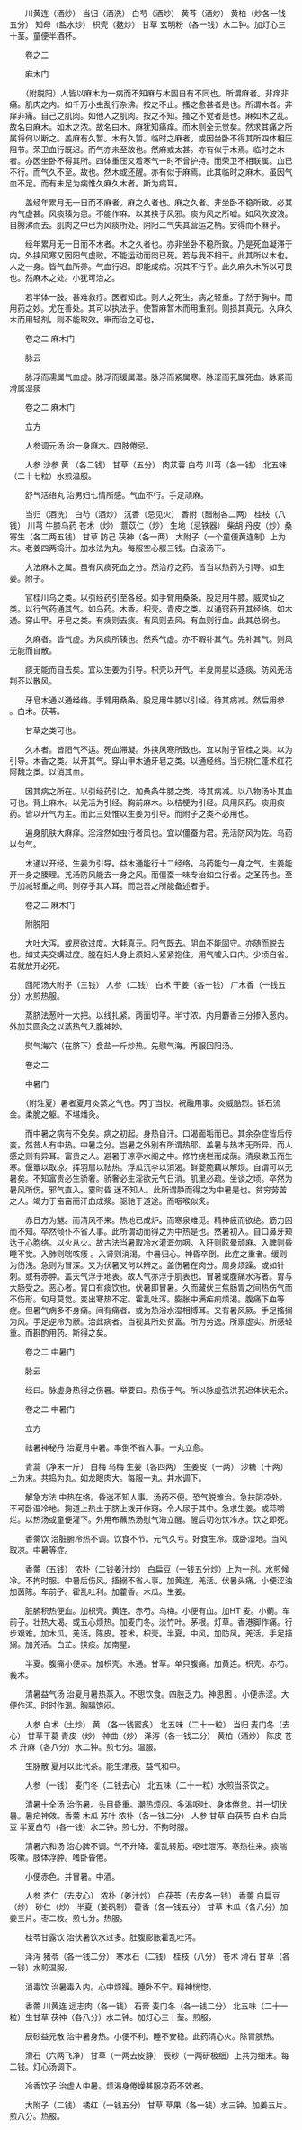 <!-- { "loadSidebar": true } -->
　　川黄连（酒炒） 当归（酒洗） 白芍（酒炒） 黄芩（酒炒） 黄柏（炒各一钱五分） 知母（盐水炒） 枳壳（麸炒） 甘草 玄明粉（各一钱）水二钟。加灯心三十茎。童便半酒杯。

　　卷之二

　　麻木门

　　（附脱阳）人皆以麻木为一病而不知麻与木固自有不同也。所谓麻者。非痒非痛。肌肉之内。如千万小虫乱行杂沸。按之不止。搔之愈甚者是也。所谓木者。非痒非痛。自己之肌肉。如他人之肌肉。按之不知。搔之不觉者是也。麻如木之乱。故名曰麻木。如木之浓。故名曰木。麻犹知痛痒。而木则全无觉矣。然求其痛之所属将何以断之。盖麻有久暂。木有久暂。临时之麻者。或因坐卧不得其所四体相压阻节。荣卫血行既迟。而气亦未至故也。然麻或太甚。亦有似于木焉。临时之木者。亦因坐卧不得其所。四体重压又着寒气一时不曾护持。而荣卫不相联属。血已不行。而气久不至。故也。然木或还醒。亦有似于麻焉。此其临时之麻木。虽因气血不足。而有未足为病惟久麻久木者。斯为病耳。

　　盖经年累月无一日而不麻者。麻之久者也。麻之久者。非坐卧不稳所致。必其内气虚甚。风痰辏为患。不能作麻。以其挟于风邪。痰为风之所嘘。如风吹波浪。自腾沸而去。肌肉之中已为风痰所处。阴阳二气失其营运之柄。安得而不麻乎。

　　经年累月无一日而不木者。木之久者也。亦非坐卧不稳所致。乃是死血凝滞于内。外挟风寒又因阳气虚败。不能运动而肉已死。若与我不相干。此其所以木也。人之一身。皆气血所养。气血行迟。即能成病。况其不行乎。此久麻久木所以可畏也。然麻木之处。小犹可治之。

　　若半体一肢。甚难救疗。医者知此。则人之死生。病之轻重。了然于胸中。而用药之妙。尤在善处。其可以执法乎。使暂麻暂木而用重剂。则损其真元。久麻久木而用轻剂。则不能取效。审而治之可也。

　　卷之二 麻木门

　　脉云

　　脉浮而濡属气血虚。脉浮而缓属湿。脉浮而紧属寒。脉涩而芤属死血。脉紧而滑属湿痰

　　卷之二 麻木门

　　立方

　　人参调元汤 治一身麻木。四肢倦忌。

　　人参 沙参 黄 （各二钱） 甘草（五分） 肉苁蓉 白芍 川芎（各一钱） 北五味（二十七粒）水煎温服。

　　舒气活络丸 治男妇七情所感。气血不行。手足顽麻。

　　当归（酒洗） 白芍（酒炒） 沉香（忌见火） 香附（醋制各二两） 桂枝（八钱） 川芎 牛膝乌药 苍术（炒） 薏苡仁（炒） 生地（忌铁器） 柴胡 丹皮（炒）桑寄生（各二两五钱） 甘草 防己 茯神（各一两） 大附子（一个童便黄连制）上为末。老姜四两捣汁。加水法为丸。每服空心服三钱。白滚汤下。

　　大法麻木之属。虽有风痰死血之分。然治疗之药。皆当以热药为引导。如生姜。附子。

　　官桂川乌之类。以引经药引至各经。如手臂用桑条。股足用牛膝。威灵仙之类。以行气药通其气。如乌药。木香。枳壳。青皮之类。以通窍药开其经络。如木通。穿山甲。牙皂之类。有痰则去痰。有风则去风。有血则行血。此其总纲也。

　　久麻者。皆气虚。为风痰所辏也。然系气虚。亦不暇补其气。先补其气。则风无能而自散。

　　痰无能而自去矣。宜以生姜为引导。枳壳以开气。半夏南星以逐痰。防风羌活荆芥以散风。

　　牙皂木通以通经络。手臂用桑条。股足用牛膝以引经。待其病减。然后用参 。白术。茯苓。

　　甘草之类可也。

　　久木者。皆阳气不运。死血滞凝。外挟风寒所致也。宜以附子官桂之类。以为引导。木香之类。以开其气。穿山甲木通牙皂之类。以通经络。当归桃仁蓬术红花阿魏之类。以消其血。

　　因其病之所在。以引经药引之。加桑条牛膝之类。待其病减。以八物汤补其血可也。背上麻木。以羌活为引经。胸前麻木。以桔梗为引经。风用风药。痰用痰药。皆以开气为主。而此三处惟以生姜为引导。而附子之类不必用也。

　　遍身肌肤大麻痒。淫淫然如虫行者风也。宜以僵蚕为君。羌活防风为佐。乌药以匀气。

　　木通以开经。生姜为引导。益木通能行十二经络。乌药能匀一身之气。生姜能开一身之腠理。羌活防风能去一身之风。而僵蚕一味专治如虫行者。之圣药也。至于加减轻重之间。则存乎其人耳。而岂吾之所能备述者乎。

　　卷之二 麻木门

　　附脱阳

　　大吐大泻。或房欲过度。大耗真元。阳气既去。阴血不能固守。亦随而脱去也。如丈夫交媾过度。脱在妇人身上须妇人紧紧抱住。用气嘘入口内。少顷自省。若就放开必死。

　　回阳汤大附子（三钱） 人参（二钱） 白术 干姜（各一钱） 广木香（一钱五分）水煎热服。

　　蒸脐法葱叶一大把。以线扎紧。两面切平。半寸浓。内用麝香三分掺入葱内。外加艾圆灸之以蒸热气入腹神妙。

　　熨气海穴（在脐下）食盐一斤炒热。先慰气海。再服回阳汤。

　　卷之二

　　中暑门

　　（附注夏）暑者夏月炎蒸之气也。丙丁当权。祝融用事。炎威酷烈。铄石流金。柔脆之躯。不堪燔灸。

　　而中暑之病有不免矣。病之初起。身热自汗。口渴面垢而已。其余杂症皆后传变。然昔人有中热。中暑之分。岂暑之外别有所谓热耶。盖暑与热本无所异。而人感之则有异耳。富贵之人。避暑于凉亭水阁之中。修竹绕栏而成荫。清泉漱玉而生寒。偃簟以取凉。挥羽扇以祛热。浮瓜沉李以消渴。鲜菱脆藕以解烦。自谓可以无暑矣。不知富贵必生骄奢。骄奢必生淫欲元气日消。肌里必疏。坐谈之顷。卒然为暑风所伤。邪气直入。霎时昏 迷不知人。此所谓静而得之为中暑是也。贫穷劳苦之人。竭力于亩亩而汗血成浆。驱驰于道途。而咽喉似炙。

　　赤日方为魃。而清风不来。热地已成炉。而寒泉难觅。精神疲而欲绝。筋力困而不知。卒然倾仆不省人事。此所谓动而得之为中热是也。然暑初入。自口鼻牙颊达于心胞络。以火从火。故古法当暑取冷水灌溉勿咽。入肝则眩晕顽麻。入脾则昏睡不觉。入肺则喘咳痿 。入肾则消渴。中暑归心。神昏卒倒。此症之重者。缓则为伤浅。急则为冒深。又为伏暑又何以辨之。盖伤暑在肉分。周身烦躁。或如针刺。或有赤肿。盖天气浮于地表。故人气亦浮于肌表也。冒暑或腹痛水泻者。胃与大肠受之。恶心者。胃口有痰饮也。伏暑即冒暑。久而藏伏三焦肠胃之间热伤气而不伤形。旬月莫觉。变出寒热不定。霍乱吐泻。膨胀中满疟痢烦渴。腹痛下血等症。但暑气病多不身痛。间有痛者。或为热浴水湿相搏耳。又有暑风厥。手足搐搦为风。手足逆冷为厥。治此病者。当视其所处贫富。所为劳逸。所禀虚实。所感轻重。而斟酌用药。斯得之矣。

　　卷之二 中暑门

　　脉云

　　经曰。脉虚身热得之伤暑。举要曰。热伤于气。所以脉虚弦洪芤迟体状无余。

　　卷之二 中暑门

　　立方

　　祛暑神秘丹 治夏月中暑。率倒不省人事。一丸立愈。

　　青蒿（净末一斤） 白梅 乌梅 生姜（各四两） 生姜皮（一两） 沙糖（十两）上为末。共捣为丸。如龙眼肉大。每服一丸。井水调下。

　　解急方法 中热在络。昏迷不知人事。汤药不便。恐气脱难治。急扶阴凉处。不可卧湿冷地。掬道上热土于脐上拨开作窍。令人尿于其中。急求生姜。或蒜嚼烂。以热汤或童便灌下。外用布蘸热汤慰气海立醒。醒后切勿饮冷水。饮之即死。

　　香薷饮 治脏腑冷热不调。饮食不节。元气久亏。好食生冷。或卧湿地。当风取凉。中暑等症。

　　香薷（五钱） 浓朴（二钱姜汁炒） 白扁豆（一钱五分炒）上为一剂。水煎候冷。不拘时服。中暑后伤风。搐搦不省人事。加黄连。羌活。伏暑头痛。小便涩浊加茵陈。车前子。霍乱吐利。加藿香。木瓜。生姜。

　　脏腑积热便血。加枳壳。黄连。赤芍。乌梅。小便有血。加HT 麦。小蓟。车前子。壮热大渴。或五心烦热。加麦门冬。淡竹叶。茅根。灯草。香港脚作痛。行步艰难。加木瓜。羌活。陈皮。苍术。枳壳。半夏。中风。加防风。羌活。手足搐搦。加羌活。白芷。挟痰。加南星。

　　半夏。腹痛小便赤。加枳壳。木通。甘草。单只腹痛。加黄连。枳壳。赤芍。莪术。

　　清暑益气汤 治夏月暑热蒸入。不思饮食。四肢乏力。神思困 。小便赤涩。大便作泻。时时作渴。胸膈饱闷。

　　人参 白术（土炒） 黄 （各一钱蜜炙） 北五味（二十一粒） 当归 麦门冬（去心） 甘草干葛 青皮（炒） 神曲（炒） 泽泻（各一钱二分） 黄柏（酒炒） 陈皮 苍术 升麻（各八分）水二钟。煎七分。温服。

　　生脉散 夏月以此代茶。能生津液。益气和中。

　　人参（一钱） 麦门冬（二钱去心） 北五味（二十一粒）水煎当茶饮之。

　　清暑十全汤 治伤暑。头目昏重。潮热烦闷。多渴呕吐。身体倦怠。并一切伏暑。暑疟神效。香薷 木瓜 苏叶 浓朴（各一钱二分） 人参 甘草 白茯苓 白术 白扁豆 半夏白芍（各一钱）水二钟。煎七分。不拘时服。

　　清暑六和汤 治心脾不调。气不升降。霍乱转筋。呕吐泄泻。寒热往来。痰喘咳嗽。肢体浮肿。嗜卧昏倦。

　　小便赤色。并冒暑。中酒。

　　人参 杏仁（去皮心） 浓朴（姜汁炒） 白茯苓（去皮各一钱） 香薷 白扁豆（炒） 砂仁（炒） 半夏（姜矾制） 藿香（各一钱五分） 甘草 木瓜（各八分）加姜三片。枣二枚。煎七分。热服。

　　桂苓甘露饮 治伏暑饮水过多。肚腹膨胀霍乱吐泻。

　　泽泻 猪苓（各一钱二分） 寒水石（二钱） 桂枝（八分） 苍术 滑石 甘草（各一钱）水煎温服。

　　消毒饮 治暑毒入内。心中烦躁。睡卧不宁。精神恍惚。

　　香薷 川黄连 远志肉（各一钱） 石膏 麦门冬（各一钱二分） 北五味（二十一粒）生甘草 茯神（各八分）水二钟。加灯心三十茎。煎服。

　　辰砂益元散 治中暑身热。小便不利。睡不安稳。此药清心火。除胃脘热。

　　滑石（六两飞净） 甘草（一两去皮静） 辰砂（一两研极细）上共为细末。每二钱。灯心汤调下。

　　冷香饮子 治虚人中暑。烦渴身倦燥甚服凉药不效者。

　　大附子（二钱） 橘红（一钱五分） 甘草 草果（各一钱）水三钟。加姜五片。煎八分。热服。

